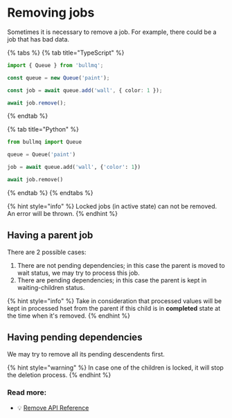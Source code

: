 # Removing jobs

Sometimes it is necessary to remove a job. For example, there could be a job that has bad data.

{% tabs %}
{% tab title="TypeScript" %}
```typescript
import { Queue } from 'bullmq';

const queue = new Queue('paint');

const job = await queue.add('wall', { color: 1 });

await job.remove();
```
{% endtab %}

{% tab title="Python" %}
```python
from bullmq import Queue

queue = Queue('paint')

job = await queue.add('wall', {'color': 1})

await job.remove()
```
{% endtab %}
{% endtabs %}

{% hint style="info" %}
Locked jobs (in active state) can not be removed. An error will be thrown.
{% endhint %}

## Having a parent job

There are 2 possible cases:

1. There are not pending dependencies; in this case the parent is moved to wait status, we may try to process this job.
2. There are pending dependencies; in this case the parent is kept in waiting-children status.

{% hint style="info" %}
Take in consideration that processed values will be kept in processed hset from the parent if this child is in **completed** state at the time when it's removed.
{% endhint %}

## Having pending dependencies

We may try to remove all its pending descendents first.

{% hint style="warning" %}
In case one of the children is locked, it will stop the deletion process.
{% endhint %}

### Read more:

* 💡 [Remove API Reference](https://api.docs.bullmq.io/classes/v4.Job.html#remove)
